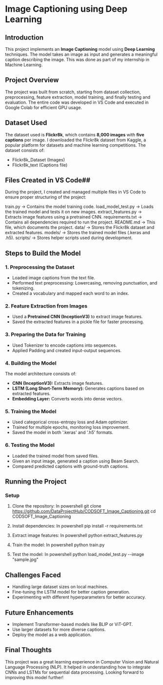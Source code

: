 # Image Captioning using Deep Learning

## Introduction
This project implements an **Image Captioning** model using **Deep Learning** techniques. The model takes an image as input and generates a meaningful caption describing the image. This was done as part of my internship in Machine Learning.

## Project Overview
The project was built from scratch, starting from dataset collection, preprocessing, feature extraction, model training, and finally testing and evaluation. The entire code was developed in VS Code and executed in Google Colab for efficient GPU usage.

## Dataset Used
The dataset used is **Flickr8k**, which contains **8,000 images** with **five captions** per image. I downloaded the Flickr8k dataset from Kaggle, a popular platform for datasets and machine learning competitions. The dataset consists of:
- Flickr8k_Dataset (Images)
- Flickr8k_text (Captions file)

## Files Created in VS Code##

During the project, I created and managed multiple files in VS Code to ensure proper structuring of the project:

train.py → Contains the model training code.
load_model_test.py → Loads the trained model and tests it on new images.
extract_features.py → Extracts image features using a pretrained CNN.
requirements.txt → Contains all dependencies required to run the project.
README.md → This file, which documents the project.
data/ → Stores the Flickr8k dataset and extracted features.
models/ → Stores the trained model files (.keras and .h5).
scripts/ → Stores helper scripts used during development.

## Steps to Build the Model
### 1. Preprocessing the Dataset
- Loaded image captions from the text file.
- Performed text preprocessing: Lowercasing, removing punctuation, and tokenizing.
- Created a vocabulary and mapped each word to an index.

### 2. Feature Extraction from Images
- Used a **Pretrained CNN (InceptionV3)** to extract image features.
- Saved the extracted features in a pickle file for faster processing.

### 3. Preparing the Data for Training
- Used Tokenizer to encode captions into sequences.
- Applied Padding and created input-output sequences.

### 4. Building the Model
The model architecture consists of:
- **CNN (InceptionV3):** Extracts image features.
- **LSTM (Long Short-Term Memory):** Generates captions based on extracted features.
- **Embedding Layer:** Converts words into dense vectors.

### 5. Training the Model
- Used categorical cross-entropy loss and Adam optimizer.
- Trained for multiple epochs, monitoring loss improvement.
- Saved the model in both '.keras' and '.h5' formats.

### 6. Testing the Model
- Loaded the trained model from saved files.
- Given an input image, generated a caption using Beam Search.
- Compared predicted captions with ground-truth captions.

## Running the Project
### Setup
1. Clone the repository:
   In powershell
   git clone https://github.com/DataProjectHub/CODSOFT_Image_Captioning.git
   cd CODSOFT_Image_Captioning
   
2. Install dependencies:
   In powershell
   pip install -r requirements.txt
   
3. Extract image features:
   In powershell
   python extract_features.py
   
4. Train the model:
   In powershell
   python train.py
   
5. Test the model:
   In powershell
   python load_model_test.py --image "sample.jpg"
   

## Challenges Faced
- Handling large dataset sizes on local machines.
- Fine-tuning the LSTM model for better caption generation.
- Experimenting with different hyperparameters for better accuracy.

## Future Enhancements
- Implement Transformer-based models like BLIP or ViT-GPT.
- Use larger datasets for more diverse captions.
- Deploy the model as a web application.

## Final Thoughts
This project was a great learning experience in Computer Vision and Natural Language Processing (NLP). It helped in understanding how to integrate CNNs and LSTMs for sequential data processing. Looking forward to improving this model further!

